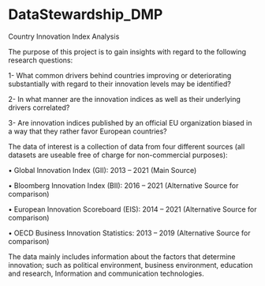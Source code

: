 # DataStewardship_DMP
Country Innovation Index Analysis


The purpose of this project is to gain insights with regard to the following research questions:

1-	What common drivers behind countries improving or deteriorating substantially with regard to their innovation levels may be identified?

2-	 In what manner are the innovation indices as well as their underlying drivers correlated? 

3-	Are innovation indices published by an official EU organization biased in a way that they rather favor European countries?


The data of interest is a collection of data from four different sources (all datasets are useable free of charge for non-commercial purposes):


•	Global Innovation Index (GII):  2013 – 2021 (Main Source)

•	Bloomberg Innovation Index (BII):  2016 – 2021 (Alternative Source for comparison)

•	European Innovation Scoreboard (EIS):  2014 – 2021 (Alternative Source for comparison)

•	OECD Business Innovation Statistics:  2013 – 2019 (Alternative Source for comparison)


The data mainly includes information about the factors that determine innovation; such as political environment, business environment, education and research, Information and communication technologies.
